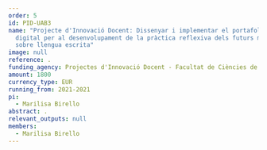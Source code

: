```yaml
---
order: 5
id: PID-UAB3
name: "Projecte d'Innovació Docent: Dissenyar i implementar el portafolis
  digital per al desenvolupament de la pràctica reflexiva dels futurs mestres
  sobre llengua escrita"
image: null
reference: .
funding_agency: Projectes d'Innovació Docent - Facultat de Ciències de l'Educació, UAB
amount: 1800
currency_type: EUR
running_from: 2021-2021
pi:
  - Marilisa Birello
abstract: .
relevant_outputs: null
members:
  - Marilisa Birello
---
```

